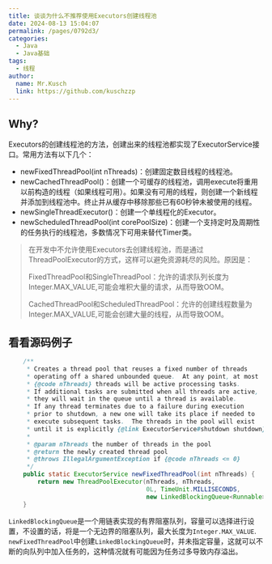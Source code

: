 ```yaml
---
title: 谈谈为什么不推荐使用Executors创建线程池
date: 2024-08-13 15:04:07
permalink: /pages/0792d3/
categories:
  - Java
  - Java基础
tags:
  - 线程
author: 
  name: Mr.Kusch
  link: https://github.com/kuschzzp
---
```


## Why?

Executors的创建线程池的方法，创建出来的线程池都实现了ExecutorService接口。常用方法有以下几个：
- newFixedThreadPool(int nThreads)：创建固定数目线程的线程池。
- newCachedThreadPool()：创建一个可缓存的线程池，调用execute将重用以前构造的线程（如果线程可用）。如果没有可用的线程，则创建一个新线程并添加到线程池中。终止并从缓存中移除那些已有60秒钟未被使用的线程。
- newSingleThreadExecutor()：创建一个单线程化的Executor。
- newScheduledThreadPool(int corePoolSize)：创建一个支持定时及周期性的任务执行的线程池，多数情况下可用来替代Timer类。

> 在开发中不允许使用Executors去创建线程池，而是通过ThreadPoolExecutor的方式，这样可以避免资源耗尽的风险。原因是：
> 
> FixedThreadPool和SingleThreadPool：允许的请求队列长度为Integer.MAX_VALUE,可能会堆积大量的请求，从而导致OOM。  
> 
> CachedThreadPool和ScheduledThreadPool：允许的创建线程数量为Integer.MAX_VALUE,可能会创建大量的线程，从而导致OOM。  


## 看看源码例子

```java
    /**
     * Creates a thread pool that reuses a fixed number of threads
     * operating off a shared unbounded queue.  At any point, at most
     * {@code nThreads} threads will be active processing tasks.
     * If additional tasks are submitted when all threads are active,
     * they will wait in the queue until a thread is available.
     * If any thread terminates due to a failure during execution
     * prior to shutdown, a new one will take its place if needed to
     * execute subsequent tasks.  The threads in the pool will exist
     * until it is explicitly {@link ExecutorService#shutdown shutdown}.
     *
     * @param nThreads the number of threads in the pool
     * @return the newly created thread pool
     * @throws IllegalArgumentException if {@code nThreads <= 0}
     */
    public static ExecutorService newFixedThreadPool(int nThreads) {
        return new ThreadPoolExecutor(nThreads, nThreads,
                                      0L, TimeUnit.MILLISECONDS,
                                      new LinkedBlockingQueue<Runnable>());
    }
```

`LinkedBlockingQueue`是一个用链表实现的有界阻塞队列，容量可以选择进行设置，不设置的话，将是一个无边界的阻塞队列，最大长度为`Integer.MAX_VALUE`.
`newFixedThreadPool`中创建`LinkedBlockingQueue`时，并未指定容量，这就可以不断的向队列中加入任务的，这种情况就有可能因为任务过多导致内存溢出。

